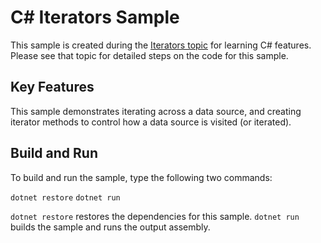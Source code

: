 C# Iterators Sample
================

This sample is created during the [Iterators topic](https://docs.microsoft.com/dotnet/csharp/iterators)
for learning C# features. Please see that topic for detailed steps on the code
for this sample.

Key Features
------------

This sample demonstrates iterating across a data source, and creating
iterator methods to control how a data source is visited (or iterated).

Build and Run
-------------

To build and run the sample, type the following two commands:

`dotnet restore`
`dotnet run`

`dotnet restore` restores the dependencies for this sample.
`dotnet run` builds the sample and runs the output assembly.